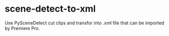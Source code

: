 # scene-detect-to-xml
 Use PySceneDetect cut clips and transfor into .xml file that can be imported by Premiere Pro.
